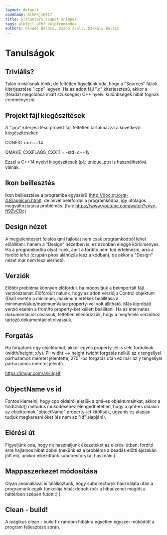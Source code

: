 ```yaml
---
layout: default
codename: AlkFejlHf17
title: Githunters csapat snippet
tags: alkfejl afhf skipfromindex
authors: Ölvedi Balázs, Szabó Zsolt, Szakály Balázs
---
```


# Tanulságok

## Triviális?

Talán triviálisnak tűnik, de feltétlen figyeljünk oda, hogy a "Sources" fájlok kiterjesztése ".cpp" legyen. Ha az adott fájl ".c" kiterjesztésű, akkor a (feladat megoldása miatt szükséges) C++ nyelvi különbségek hibát fognak eredményezni.

## Projekt fájl kiegészítések

A ".pro" kiterjesztésű projekt fájl feltétlen tartalmazza a következő kiegészítéseket:

CONFIG += c++14

QMAKE_CXXFLAGS_CXX11    = -std=c++1y

Ezzel a C++14 nyelvi kiegészítések (pl.: unique_ptr) is használhatóvá válnak.

## Ikon beillesztés

Ikon beillesztése a programba egyszerű (http://doc.qt.io/qt-4.8/appicon.html), de mivel belefordul a programkódba, így utólagos megváltoztatása problémás. (fun: https://www.youtube.com/watch?v=yv-ft9ZvCBc)

## Design nézet

A megjelenítésért felelős qml fájlokat nem csak programkódból lehet előállítani, hanem a "Design" nézetben is, ez azonban eléggé körülményes. Ha a programkódba olyat írunk, amit a fordító nem tud értelmezni, arra a fordító lefut (csupán piros aláhúzás lesz a kódban), de akkor a "Design" nézet már nem lesz elérhető.

## Verziók

Előbbi probléma könnyen előfordul, ha módosítjuk a beimportált fájl verziószámát. Előfordult nálunk, hogy az adott verziójú Control objektum (Dial) esetén a minimum, maximum értékek beállítása a minimumValue/maximumValue property-vel volt állítható. Más kipróbált verzió esetén a from/to property-ket kellett beállítani. Ha az internetes dokumentációt olvassuk, feltétlen ellenőrizzük, hogy a megfelelő verzióhoz tartozó dokumentációt olvassuk.

## Forgatás

Ha forgatunk egy objektumot, akkor egyes property-jei is vele fordulnak. (width/height; x/y). Pl: widht --> height (widht forgatás nélkül az x tengellyel párhuzamos méretet jelentette, 270°-os forgatás után ez már az y tengellyel párhuzamos méretet jelenti).

https://imgur.com/a/HJqHf
 
## ObjectName vs id

Fontos kiemelni, hogy cpp oldalról elérjük a qml-es objektumainkat, akkor a findChild() metódus működéséhez elengedhetetlen, hogy a qml-es oldalon az objektumok "objectName" property-jét kitöltsük, ugyanis ez alapján tudjuk megkeresni őket (és nem az "id" alapján!).

## Elérési út

Figyeljünk oda, hogy ne használjunk ékezeteket az elérési útban, fordító erre hajlamos hibát dobni (nekünk ez a probléma a beadás előtti éjszakán jött elő, amikor elkezdtünk subdirectorykat használni).

## Mappaszerkezet módosítása

Olyan anomáliával is találkoztunk, hogy subdirectoryk használata után a programunk egyik funkciója hibát dobott (bár a hibaüzenet mögött a háttérben szépen futott :) ).

## Clean - build!

A mágikus clean - build fix random hibákra egyetlen egyszer működött a program fejlesztése során.

